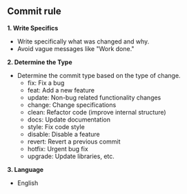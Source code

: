 ## Commit rule

**1. Write Specifics**

- Write specifically what was changed and why.
- Avoid vague messages like "Work done."

**2. Determine the Type**

- Determine the commit type based on the type of change.
  - fix: Fix a bug
  - feat: Add a new feature
  - update: Non-bug related functionality changes
  - change: Change specifications
  - clean: Refactor code (improve internal structure)
  - docs: Update documentation
  - style: Fix code style
  - disable: Disable a feature
  - revert: Revert a previous commit
  - hotfix: Urgent bug fix
  - upgrade: Update libraries, etc.

**3. Language**

- English
